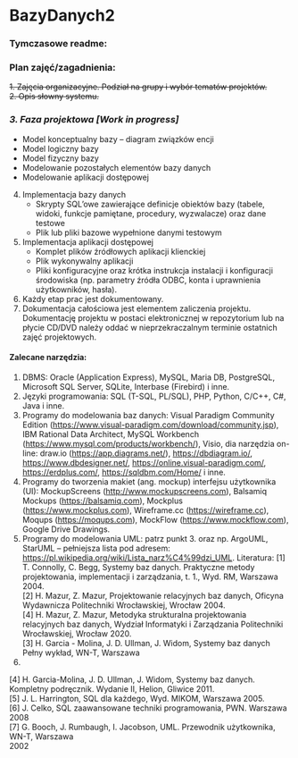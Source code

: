 # BazyDanych2
### Tymczasowe readme:

### Plan zajęć/zagadnienia:
~~1. Zajęcia organizacyjne. Podział na grupy i wybór tematów projektów.~~  
~~2. Opis słowny systemu.~~  
### _3. Faza projektowa_ ***[Work in progress]***
- Model konceptualny bazy – diagram związków encji
- Model logiczny bazy
- Model fizyczny bazy
- Modelowanie pozostałych elementów bazy danych
- Modelowanie aplikacji dostępowej
4. Implementacja bazy danych
	- Skrypty SQL’owe zawierające definicje obiektów bazy (tabele, widoki, funkcje pamiętane, procedury, wyzwalacze) oraz dane testowe  
    - Plik lub pliki bazowe wypełnione danymi testowym  
5. Implementacja aplikacji dostępowej  
    - Komplet plików źródłowych aplikacji klienckiej  
    - Plik wykonywalny aplikacji  
    - Pliki konfiguracyjne oraz krótka instrukcja instalacji i konfiguracji środowiska
(np. parametry źródła ODBC, konta i uprawnienia użytkowników, hasła).  
6. Każdy etap prac jest dokumentowany.
7. Dokumentacja całościowa jest elementem zaliczenia projektu. Dokumentację projektu w postaci
elektronicznej w repozytorium lub na płycie CD/DVD należy oddać w nieprzekraczalnym terminie
ostatnich zajęć projektowych.
#### Zalecane narzędzia:
1. DBMS: Oracle (Application Express), MySQL, Maria DB, PostgreSQL, Microsoft SQL Server, SQLite,
Interbase (Firebird) i inne.
2. Języki programowania: SQL (T-SQL, PL/SQL), PHP, Python, C/C++, C#, Java i inne.
3. Programy do modelowania baz danych:
Visual Paradigm Community Edition (https://www.visual-paradigm.com/download/community.jsp),
IBM Rational Data Architect, MySQL Workbench (https://www.mysql.com/products/workbench/),
Visio, dia
narzędzia on-line: draw.io (https://app.diagrams.net/), https://dbdiagram.io/,
https://www.dbdesigner.net/, https://online.visual-paradigm.com/, https://erdplus.com/,
https://sqldbm.com/Home/
i inne.
4. Programy do tworzenia makiet (ang. mockup) interfejsu użytkownika (UI):
MockupScreens (http://www.mockupscreens.com), Balsamiq Mockups (https://balsamiq.com),
Mockplus (https://www.mockplus.com), Wireframe.cc (https://wireframe.cc), Moqups
(https://moqups.com), MockFlow (https://www.mockflow.com), Google Drive Drawings.
5. Programy do modelowania UML: patrz punkt 3. oraz np. ArgoUML, StarUML – pełniejsza lista pod
adresem: https://pl.wikipedia.org/wiki/Lista_narz%C4%99dzi_UML.
Literatura:
[1] T. Connolly, C. Begg, Systemy baz danych. Praktyczne metody projektowania,
implementacji i zarządzania, t. 1., Wyd. RM, Warszawa 2004.  
[2] H. Mazur, Z. Mazur, Projektowanie relacyjnych baz danych, Oficyna Wydawnicza
Politechniki Wrocławskiej, Wrocław 2004.  
[4] H. Mazur, Z. Mazur, Metodyka strukturalna projektowania relacyjnych baz danych, Wydział
Informatyki i Zarządzania Politechniki Wrocławskiej, Wrocław 2020.  
[3] H. Garcia - Molina, J. D. Ullman, J. Widom, Systemy baz danych Pełny wykład, WN-T, Warszawa
2006.  
[4] H. Garcia-Molina, J. D. Ullman, J. Widom, Systemy baz danych. Kompletny podręcznik. Wydanie II,
Helion, Gliwice 2011.  
[5] J. L. Harrington, SQL dla każdego, Wyd. MIKOM, Warszawa 2005.  
[6] J. Celko, SQL zaawansowane techniki programowania, PWN. Warszawa 2008  
[7] G. Booch, J. Rumbaugh, I. Jacobson, UML. Przewodnik użytkownika, WN-T, Warszawa  
2002
